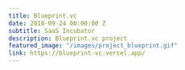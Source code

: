 ```yaml
---
title: Blueprint.vc
date: 2018-09-24 00:00:00 Z
subtitle: SaaS Incubator
description: Blueprint.vc project
featured_image: "/images/project_blueprint.gif"
link: https://blueprint-vc.vercel.app/
---
```

